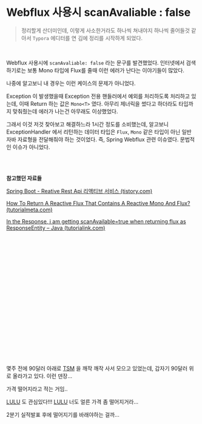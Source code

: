 # Webflux 사용시 scanAvaliable : false

> 정리할게 산더미인데, 이렇게 사소한거라도 하나씩 쳐내야지 하나씩 줄어들것 같아서 `Typora` 에디터를 연 김에 정리를 시작하게 되었다.<br>

<br>

Webflux 사용시에 `scanAvaliable: false` 라는 문구를 발견했었다. 인터넷에서 검색하기로는 보통 Mono 타입에 Flux를 줄때 이런 에러가 난다는 이야기들이 많았다.<br>

나중에 알고보니 내 경우는 이런 케이스의 문제가 아니었다.<br>

Exception 이 발생했을때 Exception 전용 핸들러에서 예외를 처리하도록 처리하고 있는데, 이때 Return 하는 값은 `Mono<T>` 였다. 아무리 제너릭을 썼다고 하더라도 타입까지 맞춰줬는데 에러가 나는건 아무래도 이상했었다.<br>

그래서 이것 저것 찾아보고 해결하느라 1시간 정도를 소비했는데, 알고보니 ExceptionHandler 에서 리턴하는 데이터 타입은 `Flux`, `Mono` 같은 타입이 아닌 일반 자바 자료형을 전달해줘야 하는 것이었다. 즉, Spring Webflux 관련 이슈였다. 문법적인 이슈가 아니었다.<br>

<br>

<br>

**참고했던 자료들**<br>

[Spring Boot - Reative Rest Api 리액티브 서비스  (tistory.com)](https://imleaf.tistory.com/93)<br>

[How To Return A Reactive Flux That Contains A Reactive Mono And Flux? (tutorialmeta.com)](https://tutorialmeta.com/question/how-to-return-a-reactive-flux-that-contains-a-reactive-mono-and-flux)<br>

[In the Response, i am getting scanAvailable=true when returning flux as ResponseEntity – Java (tutorialink.com)](https://java.tutorialink.com/in-the-response-i-am-getting-scanavailabletrue-when-returning-flux-as-responseentity/)<br>

<br>

<br>

<br>

<br>

<br>

<br>

<br>

<br>

<br>

<br>

<br>

<br>

<br>



<br>

<br>

<br>

<br>

<br>

<br>

몇주 전에 90달러 아래로 [TSM](https://finance.yahoo.com/quote/TSM?p=TSM&.tsrc=fin-srch) 을 깨작 깨작 사서 모으고 있었는데, 갑자기 90달러 위로 올라가고 있다. 이런 덴장...<br>

가격 떨어지라고 적는 거임.. <br>

[LULU](https://finance.yahoo.com/quote/LULU?p=LULU&.tsrc=fin-srch) 도 관심있다!!!  [LULU](https://finance.yahoo.com/quote/LULU?p=LULU&.tsrc=fin-srch) 너도 얼른 가격 좀 떨어지거라...<br>

2분기 실적발표 후에 떨어지기를 바래야하는 걸까...<br>

<br>